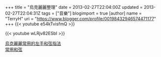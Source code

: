 +++
title = "烏克麗麗整理"
date = 2013-02-27T22:04:00Z
updated = 2013-02-27T22:04:31Z
tags = ["音樂"]
blogimport = true 
[author]
	name = "TerryH"
	uri = "https://www.blogger.com/profile/00198432946574471177"
+++
{{< youtube e54kTvisfmQ >}}

{{< youtube wLRjv82ESbI >}}

<a href="http://www.maijai.com.tw/article_20120409_201.aspx">烏克麗麗常用的左手和弦指法</a><br /><a href="http://sh1.obuy.tw/page/guitar/Ukes/ukulelechord.htm">常用和弦</a>
